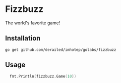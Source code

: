 # Fizzbuzz

The world's favorite game!

## Installation

```shell
go get github.com/derailed/imhotep/golabs/fizzbuzz
```

## Usage

```go
  fmt.Println(fizzbuzz.Game(10))
```